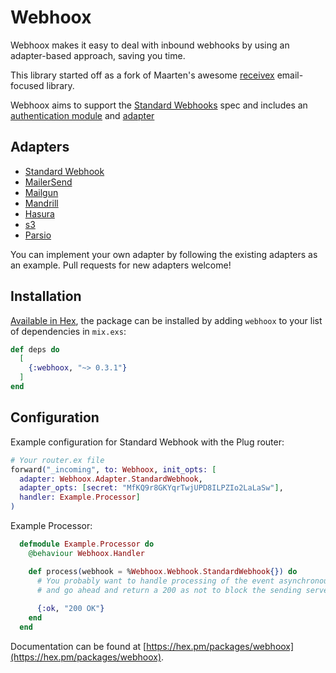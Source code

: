 # Webhoox

Webhoox makes it easy to deal with inbound webhooks by using an adapter-based approach, saving you time.

This library started off as a fork of Maarten's awesome [receivex](https://github.com/maartenvanvliet/receivex) email-focused library.

Webhoox aims to support the [Standard Webhooks](https://www.standardwebhooks.com/) spec and includes an [authentication module](./lib/webhoox/authentication/standard_webhook.ex) and [adapter](./lib/webhoox/adapters/standard_webhook.ex)

## Adapters

- [Standard Webhook](./lib/webhoox/adapters/standard_webhook.ex)
- [MailerSend](./lib/webhoox/adapters/mailersend.ex)
- [Mailgun](./lib/webhoox/adapters/mailgun.ex)
- [Mandrill](./lib/webhoox/adapters/mandrill.ex)
- [Hasura](./lib/webhoox/adapters/hasura.ex)
- [s3](./lib/webhoox/adapters/s3.ex)
- [Parsio](./lib/webhoox/adapters/parsio.ex)

You can implement your own adapter by following the existing adapters as an example. Pull requests for new adapters welcome!

## Installation

[Available in Hex](https://hex.pm/packages/webhoox), the package can be installed
by adding `webhoox` to your list of dependencies in `mix.exs`:

```elixir
def deps do
  [
    {:webhoox, "~> 0.3.1"}
  ]
end
```

## Configuration

Example configuration for Standard Webhook with the Plug router:

```elixir
# Your router.ex file
forward("_incoming", to: Webhoox, init_opts: [
  adapter: Webhoox.Adapter.StandardWebhook,
  adapter_opts: [secret: "MfKQ9r8GKYqrTwjUPD8ILPZIo2LaLaSw"],
  handler: Example.Processor]
)
```

Example Processor:

```elixir
  defmodule Example.Processor do
    @behaviour Webhoox.Handler

    def process(webhook = %Webhoox.Webhook.StandardWebhook{}) do
      # You probably want to handle processing of the event asynchronously
      # and go ahead and return a 200 as not to block the sending server
      
      {:ok, "200 OK"}
    end
  end
```

Documentation can be found at [https://hex.pm/packages/webhoox](https://hex.pm/packages/webhoox).

